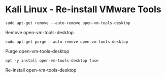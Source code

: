 # Kali Linux - Re-install VMware Tools

```sudo apt-get remove --auto-remove open-vm-tools-desktop```

Remove open-vm-tools-desktop

```sudo apt-get purge --auto-remove open-vm-tools-desktop```

Purge open-vm-tools-desktop

```apt -y install open-vm-tools-desktop fuse```

Re-install open-vm-tools-desktop
